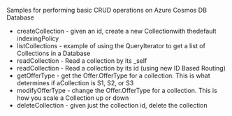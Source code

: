 Samples for performing basic CRUD operations on Azure Cosmos DB Database

- createCollection  - given an id, create a new Collectionwith thedefault indexingPolicy
- listCollections   - example of using the QueryIterator to get a list of Collections in a Database
- readCollection    - Read a collection by its _self
- readCollection    - Read a collection by its id (using new ID Based Routing)
- getOfferType      - get the Offer.OfferType for a collection. This is what determines if aCollection is S1, S2, or S3 
- modifyOfferType   - change the Offer.OfferType for a collection. This is how you scale a Collection up or down
- deleteCollection  - given just the collection id, delete the collection